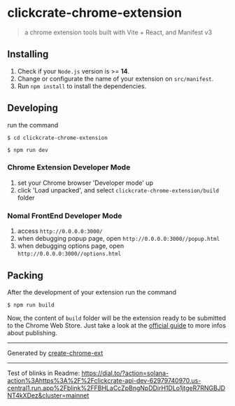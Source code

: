 # clickcrate-chrome-extension

> a chrome extension tools built with Vite + React, and Manifest v3

## Installing

1. Check if your `Node.js` version is >= **14**.
2. Change or configurate the name of your extension on `src/manifest`.
3. Run `npm install` to install the dependencies.

## Developing

run the command

```shell
$ cd clickcrate-chrome-extension

$ npm run dev
```

### Chrome Extension Developer Mode

1. set your Chrome browser 'Developer mode' up
2. click 'Load unpacked', and select `clickcrate-chrome-extension/build` folder

### Nomal FrontEnd Developer Mode

1. access `http://0.0.0.0:3000/`
2. when debugging popup page, open `http://0.0.0.0:3000//popup.html`
3. when debugging options page, open `http://0.0.0.0:3000//options.html`

## Packing

After the development of your extension run the command

```shell
$ npm run build
```

Now, the content of `build` folder will be the extension ready to be submitted to the Chrome Web Store. Just take a look at the [official guide](https://developer.chrome.com/webstore/publish) to more infos about publishing.

---

Generated by [create-chrome-ext](https://github.com/guocaoyi/create-chrome-ext)

---
Test of blinks in Readme:
https://dial.to/?action=solana-action%3Ahttps%3A%2F%2Fclickcrate-api-dev-62979740970.us-central1.run.app%2Fblink%2FFBHLaCcZpBngNpDDirH1DLo1jtgeR7RNGBJDNT4kXDez&cluster=mainnet
